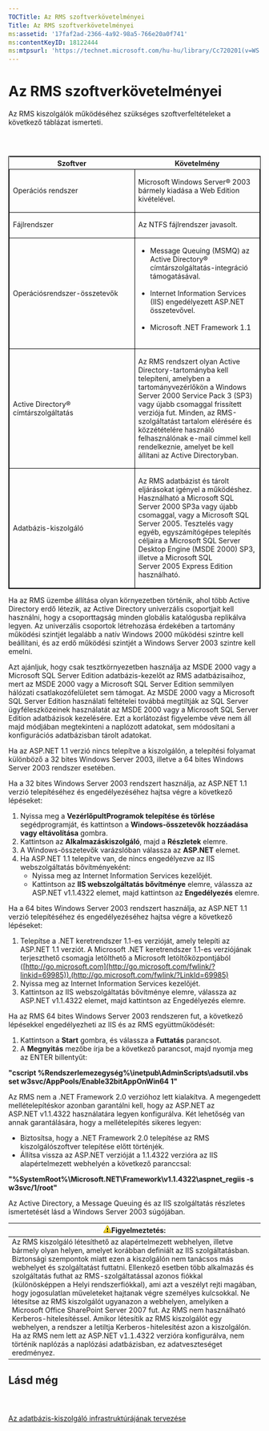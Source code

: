 ```yaml
---
TOCTitle: Az RMS szoftverkövetelményei
Title: Az RMS szoftverkövetelményei
ms:assetid: '17faf2ad-2366-4a92-98a5-766e20a0f741'
ms:contentKeyID: 18122444
ms:mtpsurl: 'https://technet.microsoft.com/hu-hu/library/Cc720201(v=WS.10)'
---
```


Az RMS szoftverkövetelményei
============================

Az RMS kiszolgálók működéséhez szükséges szoftverfeltételeket a következő táblázat ismerteti.

###  

<p> </p>
<table style="border:1px solid black;">
<colgroup>
<col width="50%" />
<col width="50%" />
</colgroup>
<thead>
<tr class="header">
<th>Szoftver</th>
<th>Követelmény</th>
</tr>
</thead>
<tbody>
<tr class="odd">
<td style="border:1px solid black;"><p>Operációs rendszer</p></td>
<td style="border:1px solid black;"><p>Microsoft Windows Server® 2003 bármely kiadása a Web Edition kivételével.</p></td>
</tr>
<tr class="even">
<td style="border:1px solid black;"><p>Fájlrendszer</p></td>
<td style="border:1px solid black;"><p>Az NTFS fájlrendszer javasolt.</p></td>
</tr>
<tr class="odd">
<td style="border:1px solid black;"><p>Operációsrendszer-összetevők</p></td>
<td style="border:1px solid black;"><ul>
<li>Message Queuing (MSMQ) az Active Directory® címtárszolgáltatás-integráció támogatásával.<br />
<br />
</li>
<li>Internet Information Services (IIS) engedélyezett ASP.NET összetevővel.<br />
<br />
</li>
<li>Microsoft .NET Framework 1.1<br />
<br />
</li>
</ul></td>
</tr>
<tr class="even">
<td style="border:1px solid black;"><p>Active Directory® címtárszolgáltatás</p></td>
<td style="border:1px solid black;"><p>Az RMS rendszert olyan Active Directory-tartományba kell telepíteni, amelyben a tartományvezérlőkön a Windows Server 2000 Service Pack 3 (SP3) vagy újabb csomaggal frissített verziója fut. Minden, az RMS-szolgáltatást tartalom elérésére és közzétételére használó felhasználónak e-mail címmel kell rendelkeznie, amelyet be kell állítani az Active Directoryban.</p></td>
</tr>
<tr class="odd">
<td style="border:1px solid black;"><p>Adatbázis-kiszolgáló</p></td>
<td style="border:1px solid black;"><p>Az RMS adatbázist és tárolt eljárásokat igényel a működéshez. Használható a Microsoft SQL Server 2000 SP3a vagy újabb csomaggal, vagy a Microsoft SQL Server 2005. Tesztelés vagy egyéb, egyszámítógépes telepítés céljaira a Microsoft SQL Server Desktop Engine (MSDE 2000) SP3, illetve a Microsoft SQL Server 2005 Express Edition használható.</p></td>
</tr>
</tbody>
</table>
  
Ha az RMS üzembe állítása olyan környezetben történik, ahol több Active Directory erdő létezik, az Active Directory univerzális csoportjait kell használni, hogy a csoporttagság minden globális katalógusba replikálva legyen. Az univerzális csoportok létrehozása érdekében a tartomány működési szintjét legalább a natív Windows 2000 működési szintre kell beállítani, és az erdő működési szintjét a Windows Server 2003 szintre kell emelni.
  
Azt ajánljuk, hogy csak tesztkörnyezetben használja az MSDE 2000 vagy a Microsoft SQL Server Edition adatbázis-kezelőt az RMS adatbázisaihoz, mert az MSDE 2000 vagy a Microsoft SQL Server Edition semmilyen hálózati csatlakozófelületet sem támogat. Az MSDE 2000 vagy a Microsoft SQL Server Edition használati feltételei továbbá megtiltják az SQL Server ügyféleszközeinek használatát az MSDE 2000 vagy a Microsoft SQL Server Edition adatbázisok kezelésére. Ezt a korlátozást figyelembe véve nem áll majd módjában megtekinteni a naplózott adatokat, sem módosítani a konfigurációs adatbázisban tárolt adatokat. 
  
Ha az ASP.NET 1.1 verzió nincs telepítve a kiszolgálón, a telepítési folyamat különböző a 32 bites Windows Server 2003, illetve a 64 bites Windows Server 2003 rendszer esetében.
  
Ha a 32 bites Windows Server 2003 rendszert használja, az ASP.NET 1.1 verzió telepítéséhez és engedélyezéséhez hajtsa végre a következő lépéseket:
  
1.  Nyissa meg a **VezérlőpultProgramok telepítése és törlése** segédprogramját, és kattintson a **Windows-összetevők hozzáadása vagy eltávolítása** gombra.  
2.  Kattintson az **Alkalmazáskiszolgáló**, majd a **Részletek** elemre.  
3.  A Windows-összetevők varázslóban válassza az **ASP.NET** elemet.  
4.  Ha ASP.NET 1.1 telepítve van, de nincs engedélyezve az IIS webszolgáltatás bővítményeként:  
    -   Nyissa meg az Internet Information Services kezelőjét.  
    -   Kattintson az **IIS webszolgáltatás bővítménye** elemre, válassza az ASP.NET v1.1.4322 elemet, majd kattintson az **Engedélyezés** elemre.
  
Ha a 64 bites Windows Server 2003 rendszert használja, az ASP.NET 1.1 verzió telepítéséhez és engedélyezéséhez hajtsa végre a következő lépéseket:
  
1.  Telepítse a .NET keretrendszer 1.1-es verzióját, amely telepíti az ASP.NET 1.1 verziót. A Microsoft .NET keretrendszer 1.1-es verziójának terjeszthető csomagja letölthető a Microsoft letöltőközpontjából ([http://go.microsoft.com](http://go.microsoft.com/fwlink/?linkid=69985)).(http://go.microsoft.com/fwlink/?LinkId=69985)  
2.  Nyissa meg az Internet Information Services kezelőjét.  
3.  Kattintson az IIS webszolgáltatás bővítménye elemre, válassza az ASP.NET v1.1.4322 elemet, majd kattintson az Engedélyezés elemre.
  
Ha az RMS 64 bites Windows Server 2003 rendszeren fut, a következő lépésekkel engedélyezheti az IIS és az RMS együttműködését:
  
1.  Kattintson a **Start** gombra, és válassza a **Futtatás** parancsot.  
2.  A **Megnyitás** mezőbe írja be a következő parancsot, majd nyomja meg az ENTER billentyűt:
  
**"cscript %Rendszerlemezegység%\\inetpub\\AdminScripts\\adsutil.vbs set w3svc/AppPools/Enable32bitAppOnWin64 1"**
  
Az RMS nem a .NET Framework 2.0 verzióhoz lett kialakítva. A megengedett mellételepítéskor azonban garantálni kell, hogy az ASP.NET az ASP.NET v1.1.4322 használatára legyen konfigurálva. Két lehetőség van annak garantálására, hogy a mellételepítés sikeres legyen:
  
-   Biztosítsa, hogy a .NET Framework 2.0 telepítése az RMS kiszolgálószoftver telepítése előtt történjék.  
-   Állítsa vissza az ASP.NET verzióját a 1.1.4322 verzióra az IIS alapértelmezett webhelyén a következő paranccsal:
  
**"%SystemRoot%\\Microsoft.NET\\Framework\\v1.1.4322\\aspnet\_regiis -s w3svc/1/root"**
  
Az Active Directory, a Message Queuing és az IIS szolgáltatás részletes ismertetését lásd a Windows Server 2003 súgójában.
  
| ![](images/Cc720201.Caution(WS.10).gif)Figyelmeztetés:                                                                                                                                                                                                                                                                                                                                                                                                                                                                                                                                                                                                                                                                                                                                                                                                                                             |  
|---------------------------------------------------------------------------------------------------------------------------------------------------------------------------------------------------------------------------------------------------------------------------------------------------------------------------------------------------------------------------------------------------------------------------------------------------------------------------------------------------------------------------------------------------------------------------------------------------------------------------------------------------------------------------------------------------------------------------------------------------------------------------------------------------------------------------------------------------------------------------------------------------------------------------------|  
| Az RMS kiszolgáló létesíthető az alapértelmezett webhelyen, illetve bármely olyan helyen, amelyet korábban definiált az IIS szolgáltatásban. Biztonsági szempontok miatt ezen a kiszolgálón nem tanácsos más webhelyet és szolgáltatást futtatni. Ellenkező esetben több alkalmazás és szolgáltatás futhat az RMS-szolgáltatással azonos fiókkal (különösképpen a Helyi rendszerfiókkal), ami azt a veszélyt rejti magában, hogy jogosulatlan műveleteket hajtanak végre személyes kulcsokkal. Ne létesítse az RMS kiszolgálót ugyanazon a webhelyen, amelyiken a Microsoft Office SharePoint Server 2007 fut. Az RMS nem használható Kerberos-hitelesítéssel. Amikor létesítik az RMS kiszolgálót egy webhelyen, a rendszer a letiltja Kerberos-hitelesítést azon a kiszolgálón. Ha az RMS nem lett az ASP.NET v1.1.4322 verzióra konfigurálva, nem történik naplózás a naplózási adatbázisban, ez adatveszteséget eredményez. |
  
Lásd még  
--------
  
####  
  
[Az adatbázis-kiszolgáló infrastruktúrájának tervezése](https://technet.microsoft.com/b12354bd-3143-4d1f-b5aa-450c4550653c)
